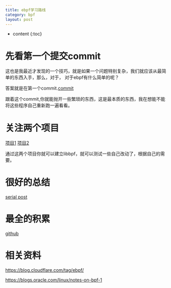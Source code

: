 ```yaml
---
title: ebpf学习路线
category: bpf
layout: post
---
```

* content
{:toc}

# 先看第一个提交commit
这也是我最近才发现的一个技巧，就是如果一个问题特别复杂，我们就应该从最简单的东西入手，那么，对于，
对于ebpf有什么简单的呢？

答案就是在第一个commit.[commit](https://git.kernel.org/pub/scm/linux/kernel/git/torvalds/linux.git/commit/?id=99c55f7d47c0dc6fc64729f37bf435abf43f4c60)

跟着这个commit,你就能抛开一些繁琐的东西，这是最本质的东西，我在想能不能将这些程序自己重新跑一遍看看。

# 关注两个项目
[项目1](https://github.com/libbpf/libbpf)  [项目2](https://suricata.readthedocs.io/en/latest/capture-hardware/ebpf-xdp.html)

通过这两个项目你就可以建立libbpf，就可以测试一些自己改动了，根据自己的需要。

# 很好的总结
[serial post](https://ferrisellis.com/posts/ebpf_syscall_and_maps/)

# 最全的积累
[github](https://github.com/zoidbergwill/awesome-ebpf)

# 相关资料
https://blog.cloudflare.com/tag/ebpf/

https://blogs.oracle.com/linux/notes-on-bpf-1




